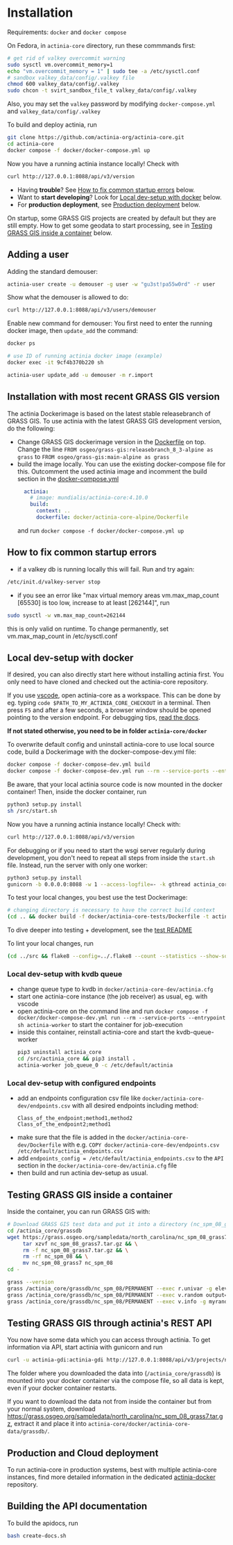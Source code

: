 # Installation

Requirements: `docker` and `docker compose`


On Fedora, in `actinia-core` directory, run these commmands first:

```bash
# get rid of valkey overcommit warning
sudo sysctl vm.overcommit_memory=1
echo "vm.overcommit_memory = 1" | sudo tee -a /etc/sysctl.conf
# sandbox valkey_data/config/.valkey file
chmod 600 valkey_data/config/.valkey
sudo chcon -t svirt_sandbox_file_t valkey_data/config/.valkey
```

Also, you may set the `valkey` password by modifying `docker-compose.yml` and
`valkey_data/config/.valkey`

To build and deploy actinia, run

```bash
git clone https://github.com/actinia-org/actinia-core.git
cd actinia-core
docker compose -f docker/docker-compose.yml up
```



Now you have a running actinia instance locally! Check with

```bash
curl http://127.0.0.1:8088/api/v3/version
```

- Having __trouble__? See [How to fix common startup errors](#startup-errors) below.
- Want to __start developing__? Look for [Local dev-setup with docker](#local-dev-setup) below.
- For __production deployment__, see [Production deployment](#production-deployment) below.

On startup, some GRASS GIS projects are created by default but they are still empty. How to get some geodata to start processing, see in [Testing GRASS GIS inside a container](#grass-gis) below.

## Adding a user

Adding the standard demouser:

```bash
actinia-user create -u demouser -g user -w "gu3st!pa55w0rd" -r user
```

Show what the demouser is allowed to do:

```bash
curl http://127.0.0.1:8088/api/v3/users/demouser
```

Enable new command for demouser: You first need to enter the running docker image, then `update_add` the command:

```bash
docker ps

# use ID of running actinia docker image (example)
docker exec -it 9cf4b370b220 sh

actinia-user update_add -u demouser -m r.import
```

<a id="latest-grass-gis"></a>

## Installation with most recent GRASS GIS version

The actinia Dockerimage is based on the latest stable releasebranch of GRASS GIS. To use actinia with the latest GRASS GIS development version, do the following:

- Change GRASS GIS dockerimage version in the [Dockerfile](actinia-core-alpine/Dockerfile) on top.
  Change the line
  `FROM osgeo/grass-gis:releasebranch_8_3-alpine as grass` to
  `FROM osgeo/grass-gis:main-alpine as grass`
- build the image locally. You can use the existing docker-compose file for this. Outcomment the used actinia image and incomment the build section in the [docker-compose.yml](docker-compose.yml)
  ```yaml
    actinia:
      # image: mundialis/actinia-core:4.10.0
      build:
        context: ..
        dockerfile: docker/actinia-core-alpine/Dockerfile
  ```
  and run `docker compose -f docker/docker-compose.yml up`

<a id="startup-errors"></a>

## How to fix common startup errors

- if a valkey db is running locally this will fail. Run and try again:

```bash
/etc/init.d/valkey-server stop
```

- if you see an error like "max virtual memory areas vm.max_map_count \[65530\] is too low, increase to at least \[262144\]", run

```bash
sudo sysctl -w vm.max_map_count=262144
```

this is only valid on runtime. To change permanently, set vm.max_map_count in /etc/sysctl.conf

<a id="local-dev-setup"></a>

## Local dev-setup with docker

If desired, you can also directly start here without installing actinia first. You only need to have cloned and checked out the actinia-core repository.

If you use [vscode](https://code.visualstudio.com/), open actinia-core as a workspace. This can be done by eg. typing `code $PATH_TO_MY_ACTINIA_CORE_CHECKOUT` in a terminal. Then press `F5` and after a few seconds, a browser window should be opened pointing to the version endpoint. For debugging tips, [read the docs](https://code.visualstudio.com/Docs/editor/debugging#_debug-actions).

__If not stated otherwise, you need to be in folder `actinia-core/docker`__

To overwrite default config and uninstall actinia-core to use local source code, build a Dockerimage with the docker-compose-dev.yml file:

```bash
docker compose -f docker-compose-dev.yml build
docker compose -f docker-compose-dev.yml run --rm --service-ports --entrypoint sh actinia
```

Be aware, that your local actinia source code is now mounted in the docker container!
Then, inside the docker container, run

```bash
python3 setup.py install
sh /src/start.sh
```

Now you have a running actinia instance locally! Check with:

```bash
curl http://127.0.0.1:8088/api/v3/version
```

For debugging or if you need to start the wsgi server regularly during development, you don't need to repeat all steps from inside the `start.sh` file. Instead, run the server with only one worker:

```bash
python3 setup.py install
gunicorn -b 0.0.0.0:8088 -w 1 --access-logfile=- -k gthread actinia_core.main:flask_app

```

To test your local changes, you best use the test Dockerimage:

```bash
# changing directory is necessary to have the correct build context
(cd .. && docker build -f docker/actinia-core-tests/Dockerfile -t actinia-test .)
```

To dive deeper into testing + development, see the [test README](https://github.com/actinia-org/actinia-core/blob/main/tests/README.md)

To lint your local changes, run

```bash
(cd ../src && flake8 --config=../.flake8 --count --statistics --show-source --jobs=$(nproc) .)
```

### Local dev-setup with kvdb queue

- change queue type to kvdb in `docker/actinia-core-dev/actinia.cfg`
- start one actinia-core instance (the job receiver) as usual, eg. with vscode
- open actinia-core on the command line and run
  `docker compose -f docker/docker-compose-dev.yml run --rm --service-ports --entrypoint sh actinia-worker` to start the container for job-execution
- inside this container, reinstall actinia-core and start the kvdb-queue-worker
  ```bash
  pip3 uninstall actinia_core
  cd /src/actinia_core && pip3 install .
  actinia-worker job_queue_0 -c /etc/default/actinia
  ```

### Local dev-setup with configured endpoints

- add an endpoints configuration csv file like `docker/actinia-core-dev/endpoints.csv`
  with all desired endpoints including method:
  ```text
  Class_of_the_endpoint;method1,method2
  Class_of_the_endpoint2;method1
  ```
- make sure that the file is added in the `docker/actinia-core-dev/Dockerfile` with e.g. `COPY docker/actinia-core-dev/endpoints.csv /etc/default/actinia_endpoints.csv`
- add `endpoints_config = /etc/default/actinia_endpoints.csv` to the `API` section in the `docker/actinia-core-dev/actinia.cfg` file
- then build and run actinia dev-setup as usual.

<a id="grass-gis"></a>

## Testing GRASS GIS inside a container

Inside the container, you can run GRASS GIS with:

```bash
# Download GRASS GIS test data and put it into a directory (nc_spm_08_grass7 works also for GRASS GIS 8)
cd /actinia_core/grassdb
wget https://grass.osgeo.org/sampledata/north_carolina/nc_spm_08_grass7.tar.gz && \
     tar xzvf nc_spm_08_grass7.tar.gz && \
     rm -f nc_spm_08_grass7.tar.gz && \
     rm -rf nc_spm_08 && \
     mv nc_spm_08_grass7 nc_spm_08
cd -

grass --version
grass /actinia_core/grassdb/nc_spm_08/PERMANENT --exec r.univar -g elevation
grass /actinia_core/grassdb/nc_spm_08/PERMANENT --exec v.random output=myrandom n=42
grass /actinia_core/grassdb/nc_spm_08/PERMANENT --exec v.info -g myrandom
```

## Testing GRASS GIS through actinia's REST API

You now have some data which you can access through actinia. To get information
via API, start actinia with gunicorn and run

```bash
curl -u actinia-gdi:actinia-gdi http://127.0.0.1:8088/api/v3/projects/nc_spm_08/mapsets
```

The folder where you downloaded the data into (`/actinia_core/grassdb`) is mounted into your docker container via the compose file, so all data is kept, even if your docker container restarts.

If you want to download the data not from inside the container but from your normal system, download <https://grass.osgeo.org/sampledata/north_carolina/nc_spm_08_grass7.tar.gz>, extract it and place it into `actinia-core/docker/actinia-core-data/grassdb/`.

<a id="production-deployment"></a>

## Production and Cloud deployment

To run actinia-core in production systems, best with multiple actinia-core instances, find more detailed information in the dedicated [actinia-docker](https://github.com/actinia-org/actinia-docker) repository.

## Building the API documentation

To build the apidocs, run

```bash
bash create-docs.sh
```
